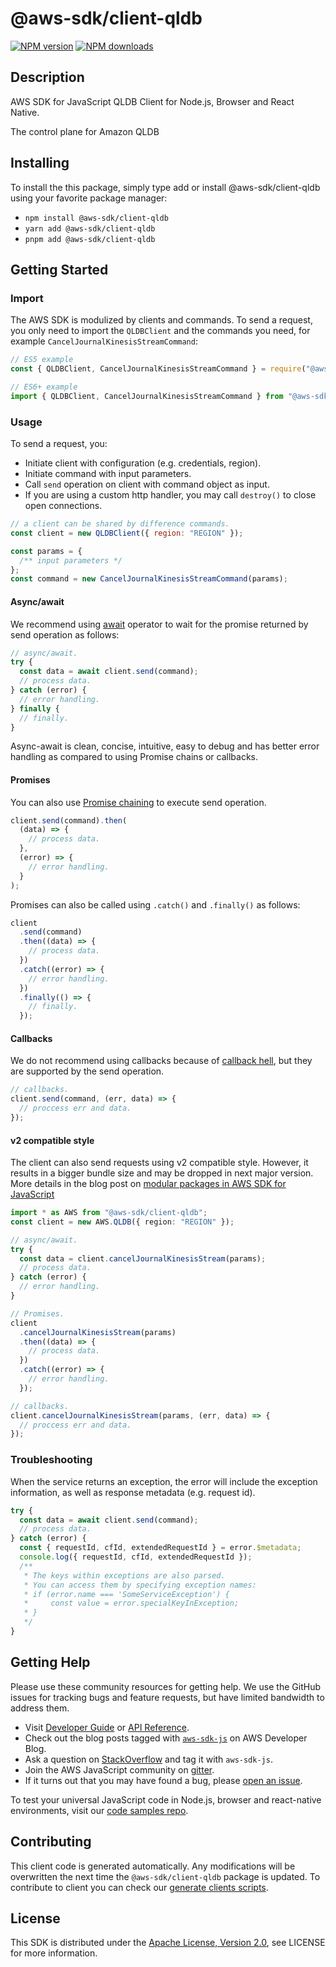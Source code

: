 # @aws-sdk/client-qldb

[![NPM version](https://img.shields.io/npm/v/@aws-sdk/client-qldb/latest.svg)](https://www.npmjs.com/package/@aws-sdk/client-qldb)
[![NPM downloads](https://img.shields.io/npm/dm/@aws-sdk/client-qldb.svg)](https://www.npmjs.com/package/@aws-sdk/client-qldb)

## Description

AWS SDK for JavaScript QLDB Client for Node.js, Browser and React Native.

<p>The control plane for Amazon QLDB</p>

## Installing

To install the this package, simply type add or install @aws-sdk/client-qldb
using your favorite package manager:

- `npm install @aws-sdk/client-qldb`
- `yarn add @aws-sdk/client-qldb`
- `pnpm add @aws-sdk/client-qldb`

## Getting Started

### Import

The AWS SDK is modulized by clients and commands.
To send a request, you only need to import the `QLDBClient` and
the commands you need, for example `CancelJournalKinesisStreamCommand`:

```js
// ES5 example
const { QLDBClient, CancelJournalKinesisStreamCommand } = require("@aws-sdk/client-qldb");
```

```ts
// ES6+ example
import { QLDBClient, CancelJournalKinesisStreamCommand } from "@aws-sdk/client-qldb";
```

### Usage

To send a request, you:

- Initiate client with configuration (e.g. credentials, region).
- Initiate command with input parameters.
- Call `send` operation on client with command object as input.
- If you are using a custom http handler, you may call `destroy()` to close open connections.

```js
// a client can be shared by difference commands.
const client = new QLDBClient({ region: "REGION" });

const params = {
  /** input parameters */
};
const command = new CancelJournalKinesisStreamCommand(params);
```

#### Async/await

We recommend using [await](https://developer.mozilla.org/en-US/docs/Web/JavaScript/Reference/Operators/await)
operator to wait for the promise returned by send operation as follows:

```js
// async/await.
try {
  const data = await client.send(command);
  // process data.
} catch (error) {
  // error handling.
} finally {
  // finally.
}
```

Async-await is clean, concise, intuitive, easy to debug and has better error handling
as compared to using Promise chains or callbacks.

#### Promises

You can also use [Promise chaining](https://developer.mozilla.org/en-US/docs/Web/JavaScript/Guide/Using_promises#chaining)
to execute send operation.

```js
client.send(command).then(
  (data) => {
    // process data.
  },
  (error) => {
    // error handling.
  }
);
```

Promises can also be called using `.catch()` and `.finally()` as follows:

```js
client
  .send(command)
  .then((data) => {
    // process data.
  })
  .catch((error) => {
    // error handling.
  })
  .finally(() => {
    // finally.
  });
```

#### Callbacks

We do not recommend using callbacks because of [callback hell](http://callbackhell.com/),
but they are supported by the send operation.

```js
// callbacks.
client.send(command, (err, data) => {
  // proccess err and data.
});
```

#### v2 compatible style

The client can also send requests using v2 compatible style.
However, it results in a bigger bundle size and may be dropped in next major version. More details in the blog post
on [modular packages in AWS SDK for JavaScript](https://aws.amazon.com/blogs/developer/modular-packages-in-aws-sdk-for-javascript/)

```ts
import * as AWS from "@aws-sdk/client-qldb";
const client = new AWS.QLDB({ region: "REGION" });

// async/await.
try {
  const data = client.cancelJournalKinesisStream(params);
  // process data.
} catch (error) {
  // error handling.
}

// Promises.
client
  .cancelJournalKinesisStream(params)
  .then((data) => {
    // process data.
  })
  .catch((error) => {
    // error handling.
  });

// callbacks.
client.cancelJournalKinesisStream(params, (err, data) => {
  // proccess err and data.
});
```

### Troubleshooting

When the service returns an exception, the error will include the exception information,
as well as response metadata (e.g. request id).

```js
try {
  const data = await client.send(command);
  // process data.
} catch (error) {
  const { requestId, cfId, extendedRequestId } = error.$metadata;
  console.log({ requestId, cfId, extendedRequestId });
  /**
   * The keys within exceptions are also parsed.
   * You can access them by specifying exception names:
   * if (error.name === 'SomeServiceException') {
   *     const value = error.specialKeyInException;
   * }
   */
}
```

## Getting Help

Please use these community resources for getting help.
We use the GitHub issues for tracking bugs and feature requests, but have limited bandwidth to address them.

- Visit [Developer Guide](https://docs.aws.amazon.com/sdk-for-javascript/v3/developer-guide/welcome.html)
  or [API Reference](https://docs.aws.amazon.com/AWSJavaScriptSDK/v3/latest/index.html).
- Check out the blog posts tagged with [`aws-sdk-js`](https://aws.amazon.com/blogs/developer/tag/aws-sdk-js/)
  on AWS Developer Blog.
- Ask a question on [StackOverflow](https://stackoverflow.com/questions/tagged/aws-sdk-js) and tag it with `aws-sdk-js`.
- Join the AWS JavaScript community on [gitter](https://gitter.im/aws/aws-sdk-js-v3).
- If it turns out that you may have found a bug, please [open an issue](https://github.com/aws/aws-sdk-js-v3/issues/new/choose).

To test your universal JavaScript code in Node.js, browser and react-native environments,
visit our [code samples repo](https://github.com/aws-samples/aws-sdk-js-tests).

## Contributing

This client code is generated automatically. Any modifications will be overwritten the next time the `@aws-sdk/client-qldb` package is updated.
To contribute to client you can check our [generate clients scripts](https://github.com/aws/aws-sdk-js-v3/tree/main/scripts/generate-clients).

## License

This SDK is distributed under the
[Apache License, Version 2.0](http://www.apache.org/licenses/LICENSE-2.0),
see LICENSE for more information.
